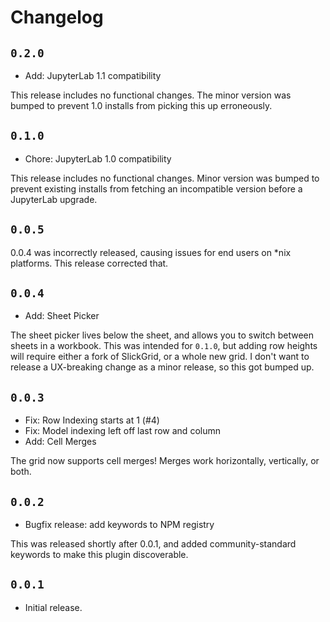 # Changelog

## `0.2.0`

 - Add: JupyterLab 1.1 compatibility

This release includes no functional changes. The minor version was bumped to
prevent 1.0 installs from picking this up erroneously.

## `0.1.0`

 - Chore: JupyterLab 1.0 compatibility

This release includes no functional changes. Minor version was bumped to prevent
existing installs from fetching an incompatible version before a JupyterLab
upgrade.

## `0.0.5`

0.0.4 was incorrectly released, causing issues for end users on *nix platforms.
This release corrected that.

## `0.0.4`

 - Add: Sheet Picker

The sheet picker lives below the sheet, and allows you to switch between sheets
in a workbook.
This was intended for `0.1.0`, but adding row heights will require either a fork
of SlickGrid, or a whole new grid. I don't want to release a UX-breaking change
as a minor release, so this got bumped up.

## `0.0.3`

 - Fix: Row Indexing starts at 1 (#4)
 - Fix: Model indexing left off last row and column
 - Add: Cell Merges

The grid now supports cell merges! Merges work horizontally, vertically, or
both.

## `0.0.2`

 - Bugfix release: add keywords to NPM registry

This was released shortly after 0.0.1, and added community-standard keywords
to make this plugin discoverable.

## `0.0.1`

 - Initial release.
